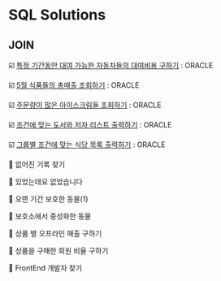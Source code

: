# SQL Solutions

## JOIN

:ballot_box_with_check: [특정 기간동안 대여 가능한 자동차들의 대여비용 구하기](https://github.com/LeeWooJung/Programmers/tree/main/SQL/JOIN/%ED%8A%B9%EC%A0%95%20%EA%B8%B0%EA%B0%84%EB%8F%99%EC%95%88%20%EB%8C%80%EC%97%AC%20%EA%B0%80%EB%8A%A5%ED%95%9C%20%EC%9E%90%EB%8F%99%EC%B0%A8%EB%93%A4%EC%9D%98%20%EB%8C%80%EC%97%AC%EB%B9%84%EC%9A%A9%20%EA%B5%AC%ED%95%98%EA%B8%B0) : ORACLE

:ballot_box_with_check: [5월 식품들의 총매출 조회하기](https://github.com/LeeWooJung/Programmers/tree/main/SQL/JOIN/5%EC%9B%94%20%EC%8B%9D%ED%92%88%EB%93%A4%EC%9D%98%20%EC%B4%9D%EB%A7%A4%EC%B6%9C%20%EC%A1%B0%ED%9A%8C%ED%95%98%EA%B8%B0) : ORACLE

:ballot_box_with_check: [주문량이 많은 아이스크림들 조회하기](https://github.com/LeeWooJung/Programmers/tree/main/SQL/JOIN/%EC%A3%BC%EB%AC%B8%EB%9F%89%EC%9D%B4%20%EB%A7%8E%EC%9D%80%20%EC%95%84%EC%9D%B4%EC%8A%A4%ED%81%AC%EB%A6%BC%EB%93%A4%20%EC%A1%B0%ED%9A%8C%ED%95%98%EA%B8%B0) : ORACLE

:ballot_box_with_check: [조건에 맞는 도서와 저자 리스트 출력하기](https://github.com/LeeWooJung/Programmers/tree/main/SQL/JOIN/%EC%A1%B0%EA%B1%B4%EC%97%90%20%EB%A7%9E%EB%8A%94%20%EB%8F%84%EC%84%9C%EC%99%80%20%EC%A0%80%EC%9E%90%20%EB%A6%AC%EC%8A%A4%ED%8A%B8%20%EC%B6%9C%EB%A0%A5%ED%95%98%EA%B8%B0) : ORACLE

:ballot_box_with_check: [그룹별 조건에 맞는 식당 목록 출력하기](https://github.com/LeeWooJung/Programmers/tree/main/SQL/JOIN/%EA%B7%B8%EB%A3%B9%EB%B3%84%20%EC%A1%B0%EA%B1%B4%EC%97%90%20%EB%A7%9E%EB%8A%94%20%EC%8B%9D%EB%8B%B9%20%EB%AA%A9%EB%A1%9D%20%EC%B6%9C%EB%A0%A5%ED%95%98%EA%B8%B0) : ORACLE

:black_square_button: 없어진 기록 찾기

:black_square_button: 있었는데요 없었습니다

:black_square_button: 오랜 기간 보호한 동물(1)

:black_square_button: 보호소에서 중성화한 동물

:black_square_button: 상품 별 오프라인 매출 구하기

:black_square_button: 상품을 구매한 회원 비율 구하기

:black_square_button: FrontEnd 개발자 찾기

